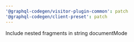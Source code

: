```yaml
---
'@graphql-codegen/visitor-plugin-common': patch
'@graphql-codegen/client-preset': patch
---
```


Include nested fragments in string documentMode
